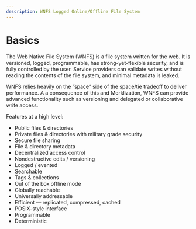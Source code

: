 ```yaml
---
description: WNFS Logged Online/Offline File System
---
```


# Basics

The Web Native File System \(WNFS\) is a file system written for the web. It is versioned, logged, programmable, has strong-yet-flexible security, and is fully controlled by the user. Service providers can validate writes without reading the contents of the file system, and minimal metadata is leaked.

WNFS relies heavily on the ”space” side of the space/tie tradeoff to deliver performance. A a consequence of this and Merklization, WNFS can provide advanced functionality such as versioning and delegated or collaborative write access.

Features at a high level:

* Public files & directories
* Private files & directories with military grade security
* Secure file sharing
* File & directory metadata
* Decentralized access control
* Nondestructive edits / versioning
* Logged / evented
* Searchable
* Tags & collections
* Out of the box offline mode
* Globally reachable
* Universally addressable
* Efficient — replicated, compressed, cached
* POSIX-style interface
* Programmable
* Deterministic

